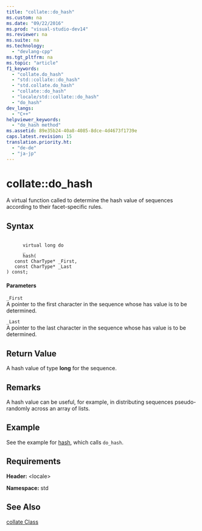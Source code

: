 ```yaml
---
title: "collate::do_hash"
ms.custom: na
ms.date: "09/22/2016"
ms.prod: "visual-studio-dev14"
ms.reviewer: na
ms.suite: na
ms.technology: 
  - "devlang-cpp"
ms.tgt_pltfrm: na
ms.topic: "article"
f1_keywords: 
  - "collate.do_hash"
  - "std::collate::do_hash"
  - "std.collate.do_hash"
  - "collate::do_hash"
  - "locale/std::collate::do_hash"
  - "do_hash"
dev_langs: 
  - "C++"
helpviewer_keywords: 
  - "do_hash method"
ms.assetid: 89e35b24-40a8-4085-8dce-4d4673f1739e
caps.latest.revision: 15
translation.priority.ht: 
  - "de-de"
  - "ja-jp"
---
```

# collate::do_hash
A virtual function called to determine the hash value of sequences according to their facet-specific rules.  
  
## Syntax  
  
```  
  
      virtual long do  
      _  
      hash(  
   const CharType* _First,  
   const CharType* _Last  
) const;  
```  
  
#### Parameters  
 `_First`  
 A pointer to the first character in the sequence whose has value is to be determined.  
  
 `_Last`  
 A pointer to the last character in the sequence whose has value is to be determined.  
  
## Return Value  
 A hash value of type **long** for the sequence.  
  
## Remarks  
 A hash value can be useful, for example, in distributing sequences pseudo-randomly across an array of lists.  
  
## Example  
 See the example for [hash](../vs140/collate--hash.md), which calls `do_hash`.  
  
## Requirements  
 **Header:** <locale\>  
  
 **Namespace:** std  
  
## See Also  
 [collate Class](../vs140/collate-class.md)